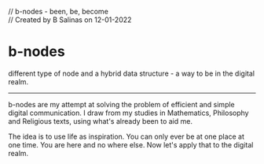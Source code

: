 // b-nodes - been, be, become  
// Created by B Salinas on 12-01-2022

# b-nodes
different type of node and a hybrid data structure - a way to be in the digital realm.

***

b-nodes are my attempt at solving the problem of efficient and simple digital communication.
I draw from my studies in Mathematics, Philosophy and Religious texts, using what's already been to aid me.

The idea is to use life as inspiration. You can only ever be at one place at one time. You are here and no where else. Now let's apply that to the digital realm.